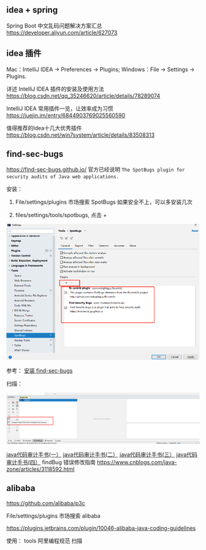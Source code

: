 
## idea + spring

Spring Boot 中文乱码问题解决方案汇总
https://developer.aliyun.com/article/627073

## idea 插件
Mac：IntelliJ IDEA -> Preferences -> Plugins;
Windows：File -> Settings -> Plugins.

详述 IntelliJ IDEA 插件的安装及使用方法
https://blog.csdn.net/qq_35246620/article/details/78289074

IntelliJ IDEA 常用插件一览，让效率成为习惯
https://juejin.im/entry/6844903769025560590

值得推荐的Idea十几大优秀插件
https://blog.csdn.net/win7system/article/details/83508313

## find-sec-bugs

https://find-sec-bugs.github.io/ 官方已经说明 `The SpotBugs plugin for security audits of Java web applications.`

安装：

1. File/settings/plugins 市场搜索 SpotBugs
如果安全不上，可以多安装几次


2. files/settings/tools/spotbugs, 点击 +

![](2021-06-25-00-19-52.png)

参考： [安装 find-sec-bugs](https://github.com/find-sec-bugs/find-sec-bugs/wiki/IntelliJ-Tutorial)

扫描：

![](2021-06-25-00-22-54.png)


[java代码审计手书(一）](https://xz.aliyun.com/t/3358)
[java代码审计手书(二）](https://xz.aliyun.com/t/3372)
[java代码审计手书(三）](https://xz.aliyun.com/t/3416)
[java代码审计手书(四）](https://xz.aliyun.com/t/3460)
findBug 错误修改指南
https://www.cnblogs.com/java-zone/articles/3118592.html

## alibaba

https://github.com/alibaba/p3c

File/settings/plugins 市场搜索 alibaba

https://plugins.jetbrains.com/plugin/10046-alibaba-java-coding-guidelines

使用： tools 阿里编程规范 扫描